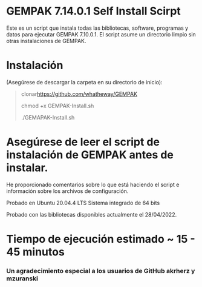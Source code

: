 # GEMPAK 7.14.0.1 Self Install Scirpt

Este es un script que instala todas las bibliotecas, software, programas y datos para ejecutar GEMPAK 7.10.0.1. El script asume un directorio limpio sin otras instalaciones de GEMPAK.

# Instalación

(Asegúrese de descargar la carpeta en su directorio de inicio):

> clonar<https://github.com/whatheway/GEMPAK>
>
> chmod +x GEMPAK-Install.sh
>
> ./GEMAPAK-Install.sh

# Asegúrese de leer el script de instalación de GEMPAK antes de instalar.

He proporcionado comentarios sobre lo que está haciendo el script e información sobre los archivos de configuración.

Probado en Ubuntu 20.04.4 LTS
Sistema integrado de 64 bits

Probado con las bibliotecas disponibles actualmente el 28/04/2022.

# Tiempo de ejecución estimado ~ 15 - 45 minutos

### Un agradecimiento especial a los usuarios de GitHub akrherz y mzuranski
